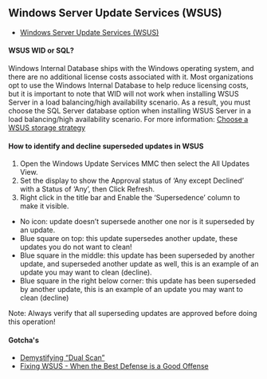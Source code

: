 ## Windows Server Update Services (WSUS)
* [Windows Server Update Services (WSUS)](https://docs.microsoft.com/en-us/windows-server/administration/windows-server-update-services/get-started/windows-server-update-services-wsus)

#### WSUS WID or SQL?
Windows Internal Database ships with the Windows operating system, and there are no additional license costs associated with it. Most organizations opt to use the Windows Internal Database to help reduce licensing costs, but it is important to note that WID will not work when installing WSUS Server in a load balancing/high availability scenario. As a result, you must choose the SQL Server database option when installing WSUS Server in a load balancing/high availability scenario. For more information: [Choose a WSUS storage strategy](https://docs.microsoft.com/en-us/windows-server/administration/windows-server-update-services/plan/plan-your-wsus-deployment#wsus-database)

#### How to identify and decline superseded updates in WSUS
1. Open the Windows Update Services MMC then select the All Updates View.
1. Set the display to show the Approval status of ‘Any except Declined’ with a Status of ‘Any’, then  Click Refresh.
1. Right click in the title bar and Enable the ‘Supersedence’ column to make it visible.
* No icon: update doesn’t supersede another one nor is it superseded by an update.
* Blue square on top: this update supersedes another update, these updates you do not want to clean!
* Blue square in the middle: this update has been superseded by another update, and superseded another update as well, this is an example of an update you may want to clean (decline).
* Blue square in the right below corner: this update has been superseded by another update, this is an example of an update you may want to clean (decline)
 
 Note: Always verify that all superseding updates are approved before doing this operation!
 
 #### Gotcha's
* [Demystifying “Dual Scan”](https://blogs.technet.microsoft.com/wsus/2017/05/05/demystifying-dual-scan/)
* [Fixing WSUS - When the Best Defense is a Good Offense](https://deploymentresearch.com/Research/Post/665/Fixing-WSUS-When-the-Best-Defense-is-a-Good-Offense)
